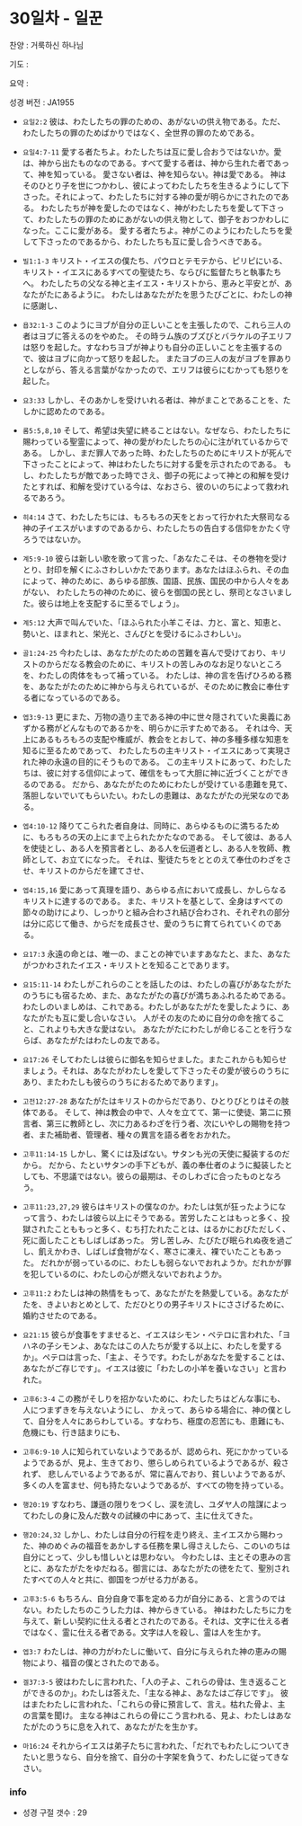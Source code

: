 # 30일차 - 일꾼

찬양 : 거룩하신 하나님

기도 : 

요약 : 

성경 버전 : JA1955

- `요일2:2` 彼は、わたしたちの罪のための、あがないの供え物である。ただ、わたしたちの罪のためばかりではなく、全世界の罪のためである。

- `요일4:7-11` 愛する者たちよ。わたしたちは互に愛し合おうではないか。愛は、神から出たものなのである。すべて愛する者は、神から生れた者であって、神を知っている。 愛さない者は、神を知らない。神は愛である。 神はそのひとり子を世につかわし、彼によってわたしたちを生きるようにして下さった。それによって、わたしたちに対する神の愛が明らかにされたのである。 わたしたちが神を愛したのではなく、神がわたしたちを愛して下さって、わたしたちの罪のためにあがないの供え物として、御子をおつかわしになった。ここに愛がある。 愛する者たちよ。神がこのようにわたしたちを愛して下さったのであるから、わたしたちも互に愛し合うべきである。

- `빌1:1-3` キリスト・イエスの僕たち、パウロとテモテから、ピリピにいる、キリスト・イエスにあるすべての聖徒たち、ならびに監督たちと執事たちへ。 わたしたちの父なる神と主イエス・キリストから、恵みと平安とが、あなたがたにあるように。 わたしはあなたがたを思うたびごとに、わたしの神に感謝し、

- `욥32:1-3` このようにヨブが自分の正しいことを主張したので、これら三人の者はヨブに答えるのをやめた。 その時ラム族のブズびとバラケルの子エリフは怒りを起した。すなわちヨブが神よりも自分の正しいことを主張するので、彼はヨブに向かって怒りを起した。 またヨブの三人の友がヨブを罪ありとしながら、答える言葉がなかったので、エリフは彼らにむかっても怒りを起した。

- `요3:33` しかし、そのあかしを受けいれる者は、神がまことであることを、たしかに認めたのである。

- `롬5:5,8,10` そして、希望は失望に終ることはない。なぜなら、わたしたちに賜わっている聖霊によって、神の愛がわたしたちの心に注がれているからである。 しかし、まだ罪人であった時、わたしたちのためにキリストが死んで下さったことによって、神はわたしたちに対する愛を示されたのである。 もし、わたしたちが敵であった時でさえ、御子の死によって神との和解を受けたとすれば、和解を受けている今は、なおさら、彼のいのちによって救われるであろう。

- `히4:14` さて、わたしたちには、もろもろの天をとおって行かれた大祭司なる神の子イエスがいますのであるから、わたしたちの告白する信仰をかたく守ろうではないか。

- `계5:9-10` 彼らは新しい歌を歌って言った、「あなたこそは、その巻物を受けとり、封印を解くにふさわしいかたであります。あなたはほふられ、その血によって、神のために、あらゆる部族、国語、民族、国民の中から人々をあがない、 わたしたちの神のために、彼らを御国の民とし、祭司となさいました。彼らは地上を支配するに至るでしょう」。

- `계5:12` 大声で叫んでいた、「ほふられた小羊こそは、力と、富と、知恵と、勢いと、ほまれと、栄光と、さんびとを受けるにふさわしい」。

- `골1:24-25` 今わたしは、あなたがたのための苦難を喜んで受けており、キリストのからだなる教会のために、キリストの苦しみのなお足りないところを、わたしの肉体をもって補っている。 わたしは、神の言を告げひろめる務を、あなたがたのために神から与えられているが、そのために教会に奉仕する者になっているのである。

- `엡3:9-13` 更にまた、万物の造り主である神の中に世々隠されていた奥義にあずかる務がどんなものであるかを、明らかに示すためである。 それは今、天上にあるもろもろの支配や権威が、教会をとおして、神の多種多様な知恵を知るに至るためであって、 わたしたちの主キリスト・イエスにあって実現された神の永遠の目的にそうものである。 この主キリストにあって、わたしたちは、彼に対する信仰によって、確信をもって大胆に神に近づくことができるのである。 だから、あなたがたのためにわたしが受けている患難を見て、落胆しないでいてもらいたい。わたしの患難は、あなたがたの光栄なのである。

- `엡4:10-12` 降りてこられた者自身は、同時に、あらゆるものに満ちるために、もろもろの天の上にまで上られたかたなのである。 そして彼は、ある人を使徒とし、ある人を預言者とし、ある人を伝道者とし、ある人を牧師、教師として、お立てになった。 それは、聖徒たちをととのえて奉仕のわざをさせ、キリストのからだを建てさせ、

- `엡4:15,16` 愛にあって真理を語り、あらゆる点において成長し、かしらなるキリストに達するのである。 また、キリストを基として、全身はすべての節々の助けにより、しっかりと組み合わされ結び合わされ、それぞれの部分は分に応じて働き、からだを成長させ、愛のうちに育てられていくのである。

- `요17:3` 永遠の命とは、唯一の、まことの神でいますあなたと、また、あなたがつかわされたイエス・キリストとを知ることであります。

- `요15:11-14` わたしがこれらのことを話したのは、わたしの喜びがあなたがたのうちにも宿るため、また、あなたがたの喜びが満ちあふれるためである。 わたしのいましめは、これである。わたしがあなたがたを愛したように、あなたがたも互に愛し合いなさい。 人がその友のために自分の命を捨てること、これよりも大きな愛はない。 あなたがたにわたしが命じることを行うならば、あなたがたはわたしの友である。

- `요17:26` そしてわたしは彼らに御名を知らせました。またこれからも知らせましょう。それは、あなたがわたしを愛して下さったその愛が彼らのうちにあり、またわたしも彼らのうちにおるためであります」。

- `고전12:27-28` あなたがたはキリストのからだであり、ひとりびとりはその肢体である。 そして、神は教会の中で、人々を立てて、第一に使徒、第二に預言者、第三に教師とし、次に力あるわざを行う者、次にいやしの賜物を持つ者、また補助者、管理者、種々の異言を語る者をおかれた。

- `고후11:14-15` しかし、驚くには及ばない。サタンも光の天使に擬装するのだから。 だから、たといサタンの手下どもが、義の奉仕者のように擬装したとしても、不思議ではない。彼らの最期は、そのしわざに合ったものとなろう。

- `고후11:23,27,29` 彼らはキリストの僕なのか。わたしは気が狂ったようになって言う、わたしは彼ら以上にそうである。苦労したことはもっと多く、投獄されたことももっと多く、むち打たれたことは、はるかにおびただしく、死に面したこともしばしばあった。 労し苦しみ、たびたび眠られぬ夜を過ごし、飢えかわき、しばしば食物がなく、寒さに凍え、裸でいたこともあった。 だれかが弱っているのに、わたしも弱らないでおれようか。だれかが罪を犯しているのに、わたしの心が燃えないでおれようか。

- `고후11:2` わたしは神の熱情をもって、あなたがたを熱愛している。あなたがたを、きよいおとめとして、ただひとりの男子キリストにささげるために、婚約させたのである。

- `요21:15` 彼らが食事をすませると、イエスはシモン・ペテロに言われた、「ヨハネの子シモンよ、あなたはこの人たちが愛する以上に、わたしを愛するか」。ペテロは言った、「主よ、そうです。わたしがあなたを愛することは、あなたがご存じです」。イエスは彼に「わたしの小羊を養いなさい」と言われた。

- `고후6:3-4` この務がそしりを招かないために、わたしたちはどんな事にも、人につまずきを与えないようにし、 かえって、あらゆる場合に、神の僕として、自分を人々にあらわしている。すなわち、極度の忍苦にも、患難にも、危機にも、行き詰まりにも、

- `고후6:9-10` 人に知られていないようであるが、認められ、死にかかっているようであるが、見よ、生きており、懲らしめられているようであるが、殺されず、 悲しんでいるようであるが、常に喜んでおり、貧しいようであるが、多くの人を富ませ、何も持たないようであるが、すべての物を持っている。

- `행20:19` すなわち、謙遜の限りをつくし、涙を流し、ユダヤ人の陰謀によってわたしの身に及んだ数々の試練の中にあって、主に仕えてきた。

- `행20:24,32` しかし、わたしは自分の行程を走り終え、主イエスから賜わった、神のめぐみの福音をあかしする任務を果し得さえしたら、このいのちは自分にとって、少しも惜しいとは思わない。 今わたしは、主とその恵みの言とに、あなたがたをゆだねる。御言には、あなたがたの徳をたて、聖別されたすべての人々と共に、御国をつがせる力がある。

- `고후3:5-6` もちろん、自分自身で事を定める力が自分にある、と言うのではない。わたしたちのこうした力は、神からきている。 神はわたしたちに力を与えて、新しい契約に仕える者とされたのである。それは、文字に仕える者ではなく、霊に仕える者である。文字は人を殺し、霊は人を生かす。

- `엡3:7` わたしは、神の力がわたしに働いて、自分に与えられた神の恵みの賜物により、福音の僕とされたのである。

- `겔37:3-5` 彼はわたしに言われた、「人の子よ、これらの骨は、生き返ることができるのか」。わたしは答えた、「主なる神よ、あなたはご存じです」。 彼はまたわたしに言われた、「これらの骨に預言して、言え。枯れた骨よ、主の言葉を聞け。 主なる神はこれらの骨にこう言われる、見よ、わたしはあなたがたのうちに息を入れて、あなたがたを生かす。

- `마16:24` それからイエスは弟子たちに言われた、「だれでもわたしについてきたいと思うなら、自分を捨て、自分の十字架を負うて、わたしに従ってきなさい。

### info

- 성경 구절 갯수 : 29